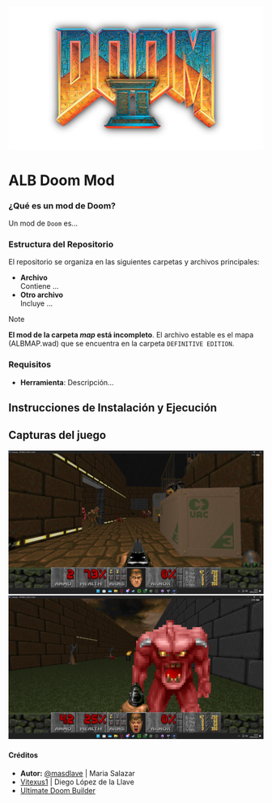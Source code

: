 ![Banner](doom-ii.png)

# ALB Doom Mod
### ¿Qué es un mod de Doom?

Un mod de `Doom` es...

### Estructura del Repositorio
El repositorio se organiza en las siguientes carpetas y archivos principales:
- **Archivo**  
  Contiene ...
- **Otro archivo**  
  Incluye ...

> [!NOTE]
> **El mod de la carpeta _map_ está incompleto**. El archivo estable es el mapa (ALBMAP.wad) que se encuentra en la carpeta `DEFINITIVE EDITION`.

### Requisitos

- **Herramienta**: Descripción...

## Instrucciones de Instalación y Ejecución


## Capturas del juego

![Banner](cap1.png)
![Banner](cap2.png)

#### Créditos
- **Autor:** [@masdlave](https://github.com/masdlave) | Maria Salazar
- [Vitexus1](https://github.com/Vitexus1) | Diego López de la Llave
- [Ultimate Doom Builder](https://ultimatedoombuilder.github.io/)
